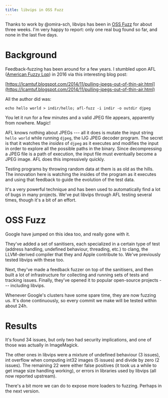 ```yaml
---
title: libvips in OSS Fuzz
---
```


Thanks to work by @omira-sch, libvips has been in [OSS
Fuzz](https://github.com/google/oss-fuzz) for about three weeks. I'm very
happy to report: only one real bug found so far, and none in the last
five days.

# Background

Feedback-fuzzing has been around for a few years. I stumbled upon AFL
([American Fuzzy Lop](http://lcamtuf.coredump.cx/afl/)) in 2016 via this
interesting blog post:

[https://lcamtuf.blogspot.com/2014/11/pulling-jpegs-out-of-thin-air.html](https://lcamtuf.blogspot.com/2014/11/pulling-jpegs-out-of-thin-air.html)

All the author did was:

```
echo hello world > indir/hello; afl-fuzz -i indir -o outdir djpeg
```

You let it run for a few minutes and a valid JPEG file appears, apparently
from nowhere. Magic!

AFL knows nothing about JPEGs --- all it does is mutate the input string
`hello world` while running `djpeg`, the IJG JPEG decoder program. The
secret is that it watches the *insides* of `djpeg` as it executes and
modifies the input in order to explore all the possible paths in the
binary. Since decompressing a JPEG file is a path of execution, the input
file must eventually become a JPEG image. AFL does this impressively quickly.

Testing programs by throwing random data at them is as old as the hills.
The innovation here is watching the insides of the program as it executes
and using that feedback to guide the evolution of the test data.

It's a very powerful technique and has been used to automatically find a
lot of bugs in many projects. We've put libvips through AFL testing several
times, though it's a bit of an effort.

# OSS Fuzz

Google have jumped on this idea too, and really gone with it. 

They've added a set of sanitisers, each specialized in a certain type of
test (address handling, undefined behaviour, threading, etc.) to clang, the
LLVM-derived compiler that they and Apple contribute to. We've previously
tested libvips with these too.

Next, they've made a feedback fuzzer on top of the sanitisers, and then
built a lot of infrastructure for collecting and running sets of tests and
tracking issues. Finally, they've opened it to popular open-source projects
--- including libvips.

Whenever Google's clusters have some spare time, they are now fuzzing us. It's
done continuously, so every commit we make will be tested within about 24h.

# Results

It's found 34 issues, but only two had security implications, and one of
those was actually in ImageMagick.

The other ones in libvips were a mixture of undefined behaviour (3 issues),
int overflow when computing int32 images (5 issues) and divide by zero (2
issues). The remaining 22 were either false positives (it took us a while
to get image size handling working), or errors in libraries used by libvips
(all now reported upstream).

There's a bit more we can do to expose more loaders to fuzzing. Perhaps in the
next version.
